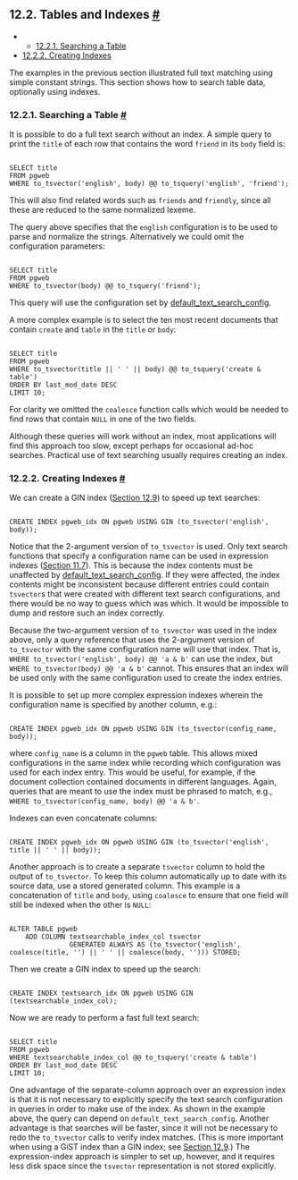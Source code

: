 ## 12.2. Tables and Indexes [#](#TEXTSEARCH-TABLES)

  * *   [12.2.1. Searching a Table](textsearch-tables#TEXTSEARCH-TABLES-SEARCH)
  * [12.2.2. Creating Indexes](textsearch-tables#TEXTSEARCH-TABLES-INDEX)

The examples in the previous section illustrated full text matching using simple constant strings. This section shows how to search table data, optionally using indexes.

### 12.2.1. Searching a Table [#](#TEXTSEARCH-TABLES-SEARCH)

It is possible to do a full text search without an index. A simple query to print the `title` of each row that contains the word `friend` in its `body` field is:

```

SELECT title
FROM pgweb
WHERE to_tsvector('english', body) @@ to_tsquery('english', 'friend');
```

This will also find related words such as `friends` and `friendly`, since all these are reduced to the same normalized lexeme.

The query above specifies that the `english` configuration is to be used to parse and normalize the strings. Alternatively we could omit the configuration parameters:

```

SELECT title
FROM pgweb
WHERE to_tsvector(body) @@ to_tsquery('friend');
```

This query will use the configuration set by [default\_text\_search\_config](runtime-config-client#GUC-DEFAULT-TEXT-SEARCH-CONFIG).

A more complex example is to select the ten most recent documents that contain `create` and `table` in the `title` or `body`:

```

SELECT title
FROM pgweb
WHERE to_tsvector(title || ' ' || body) @@ to_tsquery('create & table')
ORDER BY last_mod_date DESC
LIMIT 10;
```

For clarity we omitted the `coalesce` function calls which would be needed to find rows that contain `NULL` in one of the two fields.

Although these queries will work without an index, most applications will find this approach too slow, except perhaps for occasional ad-hoc searches. Practical use of text searching usually requires creating an index.

### 12.2.2. Creating Indexes [#](#TEXTSEARCH-TABLES-INDEX)

We can create a GIN index ([Section 12.9](textsearch-indexes "12.9. Preferred Index Types for Text Search")) to speed up text searches:

```

CREATE INDEX pgweb_idx ON pgweb USING GIN (to_tsvector('english', body));
```

Notice that the 2-argument version of `to_tsvector` is used. Only text search functions that specify a configuration name can be used in expression indexes ([Section 11.7](indexes-expressional "11.7. Indexes on Expressions")). This is because the index contents must be unaffected by [default\_text\_search\_config](runtime-config-client#GUC-DEFAULT-TEXT-SEARCH-CONFIG). If they were affected, the index contents might be inconsistent because different entries could contain `tsvector`s that were created with different text search configurations, and there would be no way to guess which was which. It would be impossible to dump and restore such an index correctly.

Because the two-argument version of `to_tsvector` was used in the index above, only a query reference that uses the 2-argument version of `to_tsvector` with the same configuration name will use that index. That is, `WHERE to_tsvector('english', body) @@ 'a & b'` can use the index, but `WHERE to_tsvector(body) @@ 'a & b'` cannot. This ensures that an index will be used only with the same configuration used to create the index entries.

It is possible to set up more complex expression indexes wherein the configuration name is specified by another column, e.g.:

```

CREATE INDEX pgweb_idx ON pgweb USING GIN (to_tsvector(config_name, body));
```

where `config_name` is a column in the `pgweb` table. This allows mixed configurations in the same index while recording which configuration was used for each index entry. This would be useful, for example, if the document collection contained documents in different languages. Again, queries that are meant to use the index must be phrased to match, e.g., `WHERE to_tsvector(config_name, body) @@ 'a & b'`.

Indexes can even concatenate columns:

```

CREATE INDEX pgweb_idx ON pgweb USING GIN (to_tsvector('english', title || ' ' || body));
```

Another approach is to create a separate `tsvector` column to hold the output of `to_tsvector`. To keep this column automatically up to date with its source data, use a stored generated column. This example is a concatenation of `title` and `body`, using `coalesce` to ensure that one field will still be indexed when the other is `NULL`:

```

ALTER TABLE pgweb
    ADD COLUMN textsearchable_index_col tsvector
               GENERATED ALWAYS AS (to_tsvector('english', coalesce(title, '') || ' ' || coalesce(body, ''))) STORED;
```

Then we create a GIN index to speed up the search:

```

CREATE INDEX textsearch_idx ON pgweb USING GIN (textsearchable_index_col);
```

Now we are ready to perform a fast full text search:

```

SELECT title
FROM pgweb
WHERE textsearchable_index_col @@ to_tsquery('create & table')
ORDER BY last_mod_date DESC
LIMIT 10;
```

One advantage of the separate-column approach over an expression index is that it is not necessary to explicitly specify the text search configuration in queries in order to make use of the index. As shown in the example above, the query can depend on `default_text_search_config`. Another advantage is that searches will be faster, since it will not be necessary to redo the `to_tsvector` calls to verify index matches. (This is more important when using a GiST index than a GIN index; see [Section 12.9](textsearch-indexes "12.9. Preferred Index Types for Text Search").) The expression-index approach is simpler to set up, however, and it requires less disk space since the `tsvector` representation is not stored explicitly.